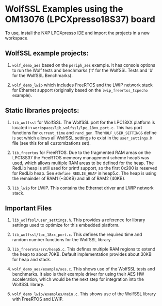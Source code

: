# WolfSSL Examples using the OM13076 (LPCXpresso18S37) board

To use, install the NXP LPCXpresso IDE and import the projects in a new workspace.

## WolfSSL example projects:

1. `wolf_demo_aes` based on the `periph_aes` example. It has console options to run the Wolf tests and benchmarks ('t' for the WolfSSL Tests and 'b' for the WolfSSL Benchmarks).

2. `wolf_demo_lwip` which includes FreeRTOS and the LWIP network stack for Ethernet support (originally based on the `lwip_freertos_tcpecho` example). 

## Static libraries projects:

1. `lib_wolfssl` for WolfSSL. The WolfSSL port for the LPC18XX platform is located in `workspace/lib_wolfssl/lpc_18xx_port.c`. This has port functions for `current_time` and `rand_gen`. The `WOLF_USER_SETTINGS` define is set which allows all WolfSSL settings to exist in the `user_settings.h` file (see this for all customizations set).

2. `lib_freertos` for FreeRTOS. Due to the fragmented RAM areas on the LPC18S37 the FreeRTOS memeory management scheme heap5 was used, which allows multiple RAM areas to be defined for the heap. The RedLib heap is still used for printf support, so the first 0x200 is reserved for RedLib heap. See `#define REDLIB_HEAP` in heap5.c. The heap is using the remainder of RAM1 (~30KB) and all of RAM2 (40KB).

3. `lib_lwip` for LWIP. This contains the Ethernet driver and LWIP network stack.

## Important Files

1. `lib_wolfssl/user_settings.h`. This provides a reference for library settings used to optimize for this embedded platform.

2. `lib_wolfssl/lpc_18xx_port.c`. This defines the required time and random number functions for the WolfSSL library.

3. `lib_freerots/src/heap5.c`. This defines multiple RAM regions to extend the heap to about 70KB. Default implementation provides about 30KB for heap and stack.

4. `wolf_demo_aes/example/aes.c`. This shows use of the WolfSSL tests and benchmarks. It also is their example driver for using their AES HW acceleration, which would be the next step for integration into the WolfSSL library.

5. `wolf_demo_lwip/examples/main.c`. This shows use of the WolfSSL library with FreeRTOS and LWIP.